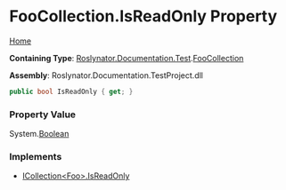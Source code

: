 # FooCollection\.IsReadOnly Property <a name="_Top"></a>

[Home](../../../../../README.md)

**Containing Type**: [Roslynator.Documentation.Test](../../README.md#_Top)\.[FooCollection](../README.md#_Top)

**Assembly**: Roslynator\.Documentation\.TestProject\.dll

```csharp
public bool IsReadOnly { get; }
```

### Property Value

System\.[Boolean](https://docs.microsoft.com/en-us/dotnet/api/system.boolean)

### Implements

* [ICollection\<Foo>.IsReadOnly](https://docs.microsoft.com/en-us/dotnet/api/system.collections.generic.icollection-1.isreadonly)
